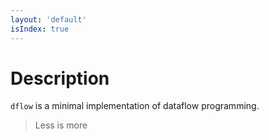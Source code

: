 ```yaml
---
layout: 'default'
isIndex: true
---
```



# Description

`dflow` is a minimal implementation of dataflow programming.

> Less is more



